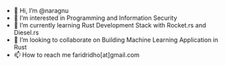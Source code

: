 - 👋 Hi, I’m @naragnu
- 👀 I’m interested in Programming and Information Security
- 🌱 I’m currently learning Rust Development Stack with Rocket.rs and Diesel.rs
- 💞️ I’m looking to collaborate on Building Machine Learning Application in Rust
- 📫 How to reach me faridridho[at]gmail.com

<!---
naragnu/naragnu is a ✨ special ✨ repository because its `README.md` (this file) appears on your GitHub profile.
You can click the Preview link to take a look at your changes.
--->
